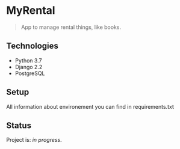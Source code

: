 # MyRental
> App to manage rental things, like books.

## Technologies
* Python 3.7
* Django 2.2
* PostgreSQL

## Setup
All information about environement you can find in requirements.txt

## Status
Project is: _in progress_.

